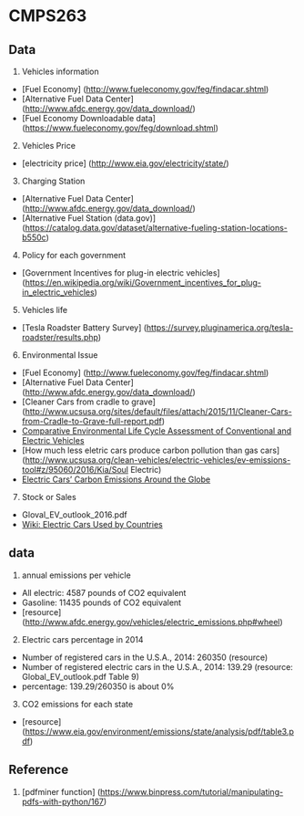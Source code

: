 # CMPS263
## Data
1. Vehicles information
  - [Fuel Economy] (http://www.fueleconomy.gov/feg/findacar.shtml)
  - [Alternative Fuel Data Center] (http://www.afdc.energy.gov/data_download/)
  - [Fuel Economy Downloadable data] (https://www.fueleconomy.gov/feg/download.shtml)
2. Vehicles Price
 - [electricity price] (http://www.eia.gov/electricity/state/)
3. Charging Station
  - [Alternative Fuel Data Center] (http://www.afdc.energy.gov/data_download/)
  - [Alternative Fuel Station (data.gov)] (https://catalog.data.gov/dataset/alternative-fueling-station-locations-b550c)
4. Policy for each government
  - [Government Incentives for plug-in electric vehicles] (https://en.wikipedia.org/wiki/Government_incentives_for_plug-in_electric_vehicles)
5. Vehicles life
  - [Tesla Roadster Battery Survey] (https://survey.pluginamerica.org/tesla-roadster/results.php)
6. Environmental Issue
  - [Fuel Economy] (http://www.fueleconomy.gov/feg/findacar.shtml)
  - [Alternative Fuel Data Center] (http://www.afdc.energy.gov/data_download/)
  - [Cleaner Cars from cradle to grave] (http://www.ucsusa.org/sites/default/files/attach/2015/11/Cleaner-Cars-from-Cradle-to-Grave-full-report.pdf)
  - [Comparative Environmental Life Cycle Assessment of Conventional and Electric Vehicles](http://onlinelibrary.wiley.com/doi/10.1111/j.1530-9290.2012.00532.x/full)
  - [How much less eletric cars produce carbon pollution than gas cars](http://www.ucsusa.org/clean-vehicles/electric-vehicles/ev-emissions-tool#z/95060/2016/Kia/Soul Electric)
  - [Electric Cars’ Carbon Emissions Around the Globe](http://shrinkthatfootprint.com/electric-car-emissions)
  

7. Stock or Sales
  - Gloval_EV_outlook_2016.pdf
  - [Wiki: Electric Cars Used by Countries](https://en.wikipedia.org/wiki/Electric_car_use_by_country)

## data
1. annual emissions per vehicle
  - All electric: 4587 pounds of CO2 equivalent
  - Gasoline: 11435 pounds of CO2 equivalent 
  - [resource] (http://www.afdc.energy.gov/vehicles/electric_emissions.php#wheel)
2. Electric cars percentage in 2014
  - Number of registered cars in the U.S.A., 2014: 260350 (resource)
  - Number of registered electric cars in the U.S.A., 2014: 139.29 (resource: Global_EV_outlook.pdf Table 9)
  - percentage: 139.29/260350 is about 0%
3. CO2 emissions for each state
  - [resource] (https://www.eia.gov/environment/emissions/state/analysis/pdf/table3.pdf)  

## Reference
1. [pdfminer function] (https://www.binpress.com/tutorial/manipulating-pdfs-with-python/167)
